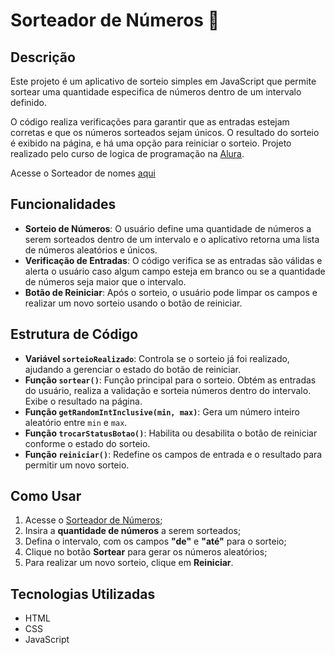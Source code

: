 # Sorteador de Números :ticket:

## Descrição

Este projeto é um aplicativo de sorteio simples em JavaScript que permite sortear uma quantidade especifica de números dentro de um intervalo definido. 

O código realiza verificações para garantir que as entradas estejam corretas e que os números sorteados sejam únicos. O resultado do sorteio é exibido na página, e há uma opção para reiniciar o sorteio. Projeto realizado pelo curso de logica de programação na [Alura](https://cursos.alura.com.br/).

Acesse o Sorteador de nomes [aqui](https://sorteador-nine-sandy.vercel.app/)

## Funcionalidades

- **Sorteio de Números**: O usuário define uma quantidade de números a serem sorteados dentro de um intervalo e o aplicativo retorna uma lista de números aleatórios e únicos.
- **Verificação de Entradas**: O código verifica se as entradas são válidas e alerta o usuário caso algum campo esteja em branco ou se a quantidade de números seja maior que o intervalo.
- **Botão de Reiniciar**: Após o sorteio, o usuário pode limpar os campos e realizar um novo sorteio usando o botão de reiniciar.

## Estrutura de Código

- **Variável `sorteioRealizado`**: Controla se o sorteio já foi realizado, ajudando a gerenciar o estado do botão de reiniciar.
- **Função `sortear()`**: Função principal para o sorteio. Obtém as entradas do usuário, realiza a validação e sorteia números dentro do intervalo. Exibe o resultado na página.
- **Função `getRandomIntInclusive(min, max)`**: Gera um número inteiro aleatório entre `min` e `max`.
- **Função `trocarStatusBotao()`**: Habilita ou desabilita o botão de reiniciar conforme o estado do sorteio.
- **Função `reiniciar()`**: Redefine os campos de entrada e o resultado para permitir um novo sorteio.

## Como Usar

1. Acesse o [Sorteador de Números](https://sorteador-nine-sandy.vercel.app/);
2. Insira a **quantidade de números** a serem sorteados;
3. Defina o intervalo, com os campos **"de"** e **"até"** para o sorteio;
4. Clique no botão **Sortear** para gerar os números aleatórios;
5. Para realizar um novo sorteio, clique em **Reiniciar**.

## Tecnologias Utilizadas

- HTML
- CSS
- JavaScript
